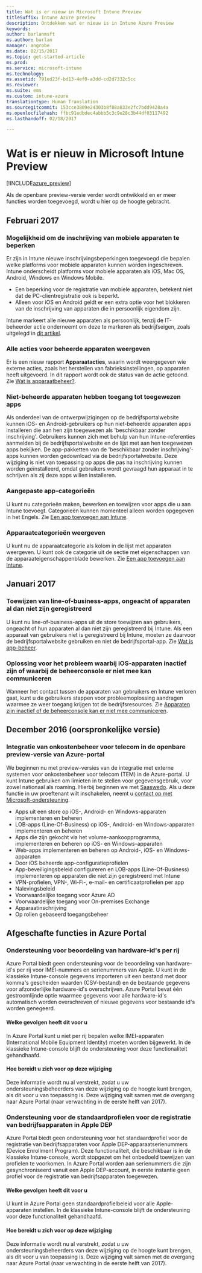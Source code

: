 ```yaml
---
title: Wat is er nieuw in Microsoft Intune Preview
titleSuffix: Intune Azure preview
description: Ontdekken wat er nieuw is in Intune Azure Preview
keywords: 
author: barlanmsft
ms.author: barlan
manager: angrobe
ms.date: 02/15/2017
ms.topic: get-started-article
ms.prod: 
ms.service: microsoft-intune
ms.technology: 
ms.assetid: 791ed23f-bd13-4ef0-a3dd-cd2d7332c5cc
ms.reviewer: 
ms.suite: ems
ms.custom: intune-azure
translationtype: Human Translation
ms.sourcegitcommit: 153cce3809e24303b8f88a833e2fc7bdd9428a4a
ms.openlocfilehash: ffbc91edbdec4abbb5c3c9e28c3b44df03117492
ms.lasthandoff: 02/18/2017

---
```


# <a name="whats-new-in-the-microsoft-intune-preview"></a>Wat is er nieuw in Microsoft Intune Preview

[!INCLUDE[azure_preview](../includes/azure_preview.md)]

Als de openbare preview-versie verder wordt ontwikkeld en er meer functies worden toegevoegd, wordt u hier op de hoogte gebracht.

## <a name="february-2017"></a>Februari 2017

### <a name="ability-to-restrict-mobile-device-enrollment---747600-795782--"></a>Mogelijkheid om de inschrijving van mobiele apparaten te beperken <!--747600, 795782-->
Er zijn in Intune nieuwe inschrijvingsbeperkingen toegevoegd die bepalen welke platforms voor mobiele apparaten kunnen worden ingeschreven. Intune onderscheidt platforms voor mobiele apparaten als iOS, Mac OS, Android, Windows en Windows Mobile.

* Een beperking voor de registratie van mobiele apparaten, betekent niet dat de PC-clientregistratie ook is beperkt.  
* Alleen voor iOS en Android geldt er een extra optie voor het blokkeren van de inschrijving van apparaten die in persoonlijk eigendom zijn.

Intune markeert alle nieuwe apparaten als persoonlijk, tenzij de IT-beheerder actie onderneemt om deze te markeren als bedrijfseigen, zoals uitgelegd in [dit artikel](https://docs.microsoft.com/en-us/intune/deploy-use/manage-corporate-owned-devices).

### <a name="view-all-actions-on-managed-devices---677150--"></a>Alle acties voor beheerde apparaten weergeven <!--677150-->
Er is een nieuw rapport __Apparaatacties__, waarin wordt weergegeven wie externe acties, zoals het herstellen van fabrieksinstellingen, op apparaten heeft uitgevoerd. In dit rapport wordt ook de status van de actie getoond. Zie [Wat is apparaatbeheer?](https://docs.microsoft.com/intune-azure/manage-devices/what-is).

### <a name="non-managed-devices-can-access-assigned-apps---664691--"></a>Niet-beheerde apparaten hebben toegang tot toegewezen apps <!--664691-->
Als onderdeel van de ontwerpwijzigingen op de bedrijfsportalwebsite kunnen iOS- en Android-gebruikers op hun niet-beheerde apparaten apps installeren die aan hen zijn toegewezen als 'beschikbaar zonder inschrijving'. Gebruikers kunnen zich met behulp van hun Intune-referenties aanmelden bij de bedrijfsportalwebsite en de lijst met aan hen toegewezen apps bekijken. De app-pakketten van de 'beschikbaar zonder inschrijving'-apps kunnen worden gedownload via de bedrijfsportalwebsite. Deze wijziging is niet van toepassing op apps die pas na inschrijving kunnen worden geïnstalleerd, omdat gebruikers wordt gevraagd hun apparaat in te schrijven als zij deze apps willen installeren.

### <a name="custom-app-categories---748805--"></a>Aangepaste app-categorieën <!--748805-->
U kunt nu categorieën maken, bewerken en toewijzen voor apps die u aan Intune toevoegt. Categorieën kunnen momenteel alleen worden opgegeven in het Engels.
Zie [Een app toevoegen aan Intune](/intune-azure/manage-apps/add-apps).

### <a name="display-device-categories---814654--"></a>Apparaatcategorieën weergeven <!--814654-->
U kunt nu de apparaatcategorie als kolom in de lijst met apparaten weergeven. U kunt ook de categorie uit de sectie met eigenschappen van de apparaateigenschappenblade bewerken. Zie [Een app toevoegen aan Intune](/intune-azure/manage-apps/add-apps). 

## <a name="january-2017"></a>Januari 2017

### <a name="assign-line-of-business-apps-whether-or-not-devices-are-enrolled---748823--"></a>Toewijzen van line-of-business-apps, ongeacht of apparaten al dan niet zijn geregistreerd <!--748823-->
U kunt nu line-of-business-apps uit de store toewijzen aan gebruikers, ongeacht of hun apparaten al dan niet zijn geregistreerd bij Intune. Als een apparaat van gebruikers niet is geregistreerd bij Intune, moeten ze daarvoor de bedrijfsportalwebsite gebruiken en niet de bedrijfsportal-app. Zie [Wat is app-beheer](/intune-azure/manage-apps/what-is-app-management).

### <a name="resolve-issue-where-ios-devices-are-inactive-or-the-admin-console-cannot-communicate-with-them"></a>Oplossing voor het probleem waarbij iOS-apparaten inactief zijn of waarbij de beheerconsole er niet mee kan communiceren
Wanneer het contact tussen de apparaten van gebruikers en Intune verloren gaat, kunt u de gebruikers stappen voor probleemoplossing aandragen waarmee ze weer toegang krijgen tot de bedrijfsresources. Zie [Apparaten zijn inactief of de beheerconsole kan er niet mee communiceren](/intune-azure/enroll-devices/troubleshoot-device-enrollment#devices-are-inactive-or-the-admin-console-cannot-communicate-with-them).

## <a name="december-2016-initial-release"></a>December 2016 (oorspronkelijke versie)

### <a name="telecom-expense-management-integration-in-public-preview-of-azure-portal--747605--"></a>Integratie van onkostenbeheer voor telecom in de openbare preview-versie van Azure-portal<!--747605-->
We beginnen nu met preview-versies van de integratie met externe systemen voor onkostenbeheer voor telecom (TEM) in de Azure-portal. U kunt Intune gebruiken om limieten in te stellen voor gegevensgebruik, voor zowel nationaal als roaming. Hierbij beginnen we met [Saaswedo](http://www.saaswedo.com). Als u deze functie in uw proeftenant wilt inschakelen, neemt u [contact op met Microsoft-ondersteuning](https://docs.microsoft.com/intune/troubleshoot/how-to-get-support-for-microsoft-intune).

- Apps uit een store op iOS-, Android- en Windows-apparaten implementeren en beheren
- LOB-apps (Line-Of-Business) op iOS-, Android- en Windows-apparaten implementeren en beheren
- Apps die zijn gekocht via het volume-aankoopprogramma, implementeren en beheren op iOS- en Windows-apparaten
- Web-apps implementeren en beheren op Android-, iOS- en Windows-apparaten
- Door iOS beheerde app-configuratieprofielen
- App-beveiligingsbeleid configureren en LOB-apps (Line-Of-Business) implementeren op apparaten die niet zijn geregistreerd met Intune
- VPN-profielen, VPN-, Wi-Fi-, e-mail- en certificaatprofielen per app
- Nalevingsbeleid
- Voorwaardelijke toegang voor Azure AD
- Voorwaardelijke toegang voor On-premises Exchange
- Apparaatinschrijving
- Op rollen gebaseerd toegangsbeheer

## <a name="deprecated-features-in-the-azure-portal"></a>Afgeschafte functies in Azure Portal

### <a name="support-for-row-by-row-review-of-hardware-identifiers"></a>Ondersteuning voor beoordeling van hardware-id's per rij
Azure Portal biedt geen ondersteuning voor de beoordeling van hardware-id's per rij voor IMEI-nummers en serienummers van Apple. U kunt in de klassieke Intune-console gegevens importeren uit een bestand met door komma's gescheiden waarden (CSV-bestand) en de bestaande gegevens voor afzonderlijke hardware-id's overschrijven. Azure Portal bevat één gestroomlijnde optie waarmee gegevens voor alle hardware-id's automatisch worden overschreven of nieuwe gegevens voor bestaande id's worden genegeerd.

#### <a name="how-this-affects-you"></a>Welke gevolgen heeft dit voor u
In Azure Portal kunt u niet per rij bepalen welke IMEI-apparaten (International Mobile Equipment Identity) moeten worden bijgewerkt. In de klassieke Intune-console blijft de ondersteuning voor deze functionaliteit gehandhaafd.

#### <a name="how-to-get-ready-for-this-change"></a>Hoe bereidt u zich voor op deze wijziging
Deze informatie wordt nu al verstrekt, zodat u uw ondersteuningsbeheerders van deze wijziging op de hoogte kunt brengen, als dit voor u van toepassing is. Deze wijziging valt samen met de overgang naar Azure Portal (naar verwachting in de eerste helft van 2017).


### <a name="support-for-default-corporate-device-enrollment-profiles-in-apple-dep"></a>Ondersteuning voor de standaardprofielen voor de registratie van bedrijfsapparaten in Apple DEP
Azure Portal biedt geen ondersteuning voor het standaardprofiel voor de registratie van bedrijfsapparaten voor Apple DEP-apparaatserienummers (Device Enrollment Program). Deze functionaliteit, die beschikbaar is in de klassieke Intune-console, wordt stopgezet om het onbedoeld toewijzen van profielen te voorkomen. In Azure Portal worden aan serienummers die zijn gesynchroniseerd vanuit een Apple DEP-account, in eerste instantie geen profiel voor de registratie van bedrijfsapparaten toegewezen.

#### <a name="how-this-affects-you"></a>Welke gevolgen heeft dit voor u
U kunt in Azure Portal geen standaardprofielbeleid voor alle Apple-apparaten instellen. In de klassieke Intune-console blijft de ondersteuning voor deze functionaliteit gehandhaafd.

#### <a name="how-to-get-ready-for-this-change"></a>Hoe bereidt u zich voor op deze wijziging
Deze informatie wordt nu al verstrekt, zodat u uw ondersteuningsbeheerders van deze wijziging op de hoogte kunt brengen, als dit voor u van toepassing is. Deze wijziging valt samen met de overgang naar Azure Portal (naar verwachting in de eerste helft van 2017).

